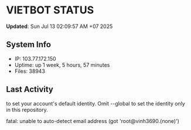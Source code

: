 # VIETBOT STATUS
**Updated**: Sun Jul 13 02:09:57 AM +07 2025

## System Info
- IP: 103.77.172.150
- Uptime: up 1 week, 5 hours, 57 minutes
- Files: 38943

## Last Activity

to set your account's default identity.
Omit --global to set the identity only in this repository.

fatal: unable to auto-detect email address (got 'root@vinh3690.(none)')
